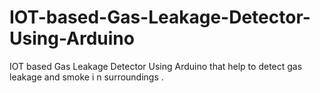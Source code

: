 # IOT-based-Gas-Leakage-Detector-Using-Arduino
IOT based Gas Leakage Detector Using Arduino that help to detect gas leakage and smoke i n surroundings .
